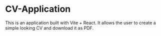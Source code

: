 # CV-Application

This is an application built with Vite + React. It allows the user to create a simple looking CV and download it as PDF.
